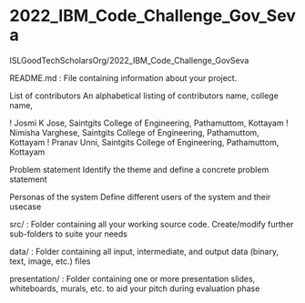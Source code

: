# 2022_IBM_Code_Challenge_Gov_Seva
ISLGoodTechScholarsOrg/2022_IBM_Code_Challenge_GovSeva

README.md : File containing information about your project.

List of contributors An alphabetical listing of contributors name, college name,

! Josmi K Jose, Saintgits College of Engineering, Pathamuttom, Kottayam
! Nimisha Varghese, Saintgits College of Engineering, Pathamuttom, Kottayam
! Pranav Unni, Saintgits College of Engineering, Pathamuttom, Kottayam


Problem statement Identify the theme and define a concrete problem statement

Personas of the system Define different users of the system and their usecase

src/ : Folder containing all your working source code. Create/modify further sub-folders to suite your needs

data/ : Folder containing all input, intermediate, and output data (binary, text, image, etc.) files

presentation/ : Folder containing one or more presentation slides, whiteboards, murals, etc. to aid your pitch during evaluation phase

